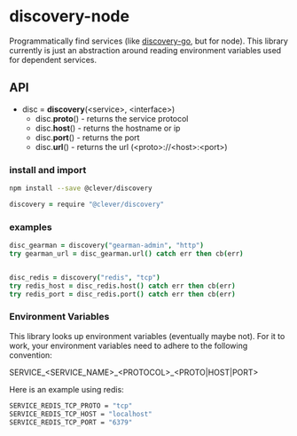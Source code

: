 # discovery-node

Programmatically find services (like [discovery-go](https://github.com/Clever/discovery-go), but for node). This library currently is just an abstraction around reading environment variables used for dependent services.


## API

- disc = **discovery**(\<service\>, \<interface\>)
  - disc.**proto**() - returns the service protocol
  - disc.**host**() - returns the hostname or ip
  - disc.**port**() - returns the port
  - disc.**url**() - returns the url (\<proto\>://\<host\>:\<port\>)

### install and import

```bash
npm install --save @clever/discovery
```

```coffee
discovery = require "@clever/discovery"
```

### examples

```coffee
disc_gearman = discovery("gearman-admin", "http")
try gearman_url = disc_gearman.url() catch err then cb(err)


disc_redis = discovery("redis", "tcp")
try redis_host = disc_redis.host() catch err then cb(err)
try redis_port = disc_redis.port() catch err then cb(err)
```


### Environment Variables

This library looks up environment variables (eventually maybe not). For it to work, your environment variables need to adhere to the following convention:

SERVICE\_\<SERVICE_NAME\>\_\<PROTOCOL\>\_\<PROTO|HOST|PORT\>

Here is an example using redis:
```bash
SERVICE_REDIS_TCP_PROTO = "tcp"
SERVICE_REDIS_TCP_HOST = "localhost"
SERVICE_REDIS_TCP_PORT = "6379"
```
